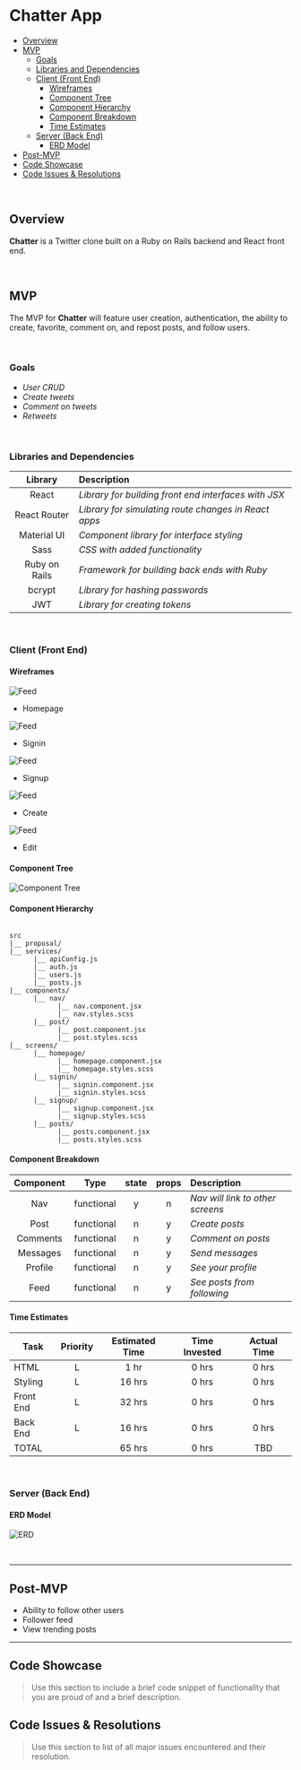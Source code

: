 # Chatter App

- [Overview](#overview)
- [MVP](#mvp)
  - [Goals](#goals)
  - [Libraries and Dependencies](#libraries-and-dependencies)
  - [Client (Front End)](#client-front-end)
    - [Wireframes](#wireframes)
    - [Component Tree](#component-tree)
    - [Component Hierarchy](#component-hierarchy)
    - [Component Breakdown](#component-breakdown)
    - [Time Estimates](#time-estimates)
  - [Server (Back End)](#server-back-end)
    - [ERD Model](#erd-model)
- [Post-MVP](#post-mvp)
- [Code Showcase](#code-showcase)
- [Code Issues & Resolutions](#code-issues--resolutions)

<br>

## Overview

**Chatter** is a Twitter clone built on a Ruby on Rails backend and React front end.

<br>

## MVP

The MVP for **Chatter** will feature user creation, authentication, the ability to create, favorite, comment on, and repost posts, and follow users.

<br>

### Goals

- _User CRUD_
- _Create tweets_
- _Comment on tweets_
- _Retweets_

<br>

### Libraries and Dependencies

|    Library    | Description                                          |
| :-----------: | :--------------------------------------------------- |
|     React     | _Library for building front end interfaces with JSX_ |
| React Router  | _Library for simulating route changes in React apps_ |
|  Material UI  | _Component library for interface styling_            |
|     Sass      | _CSS with added functionality_                       |
| Ruby on Rails | _Framework for building back ends with Ruby_         |
|    bcrypt     | _Library for hashing passwords_                      |
|      JWT      | _Library for creating tokens_                        |

<br>

### Client (Front End)

#### Wireframes

![Feed](proposal/homepage.png)

- Homepage

![Feed](proposal/signin.png)

- Signin

![Feed](proposal/signup.png)

- Signup

![Feed](proposal/create.png)

- Create

![Feed](proposal/edit.png)

- Edit

#### Component Tree

![Component Tree](proposal/component-tree.png)

#### Component Hierarchy

```structure

src
|__ proposal/
|__ services/
      |__ apiConfig.js
      |__ auth.js
      |__ users.js
      |__ posts.js
|__ components/
      |__ nav/
            |__ nav.component.jsx
            |__ nav.styles.scss
      |__ post/
            |__ post.component.jsx
            |__ post.styles.scss
|__ screens/
      |__ homepage/
            |__ homepage.component.jsx
            |__ homepage.styles.scss
      |__ signin/
            |__ signin.component.jsx
            |__ signin.styles.scss
      |__ signup/
            |__ signup.component.jsx
            |__ signup.styles.scss
      |__ posts/
            |__ posts.component.jsx
            |__ posts.styles.scss

```

#### Component Breakdown

| Component |    Type    | state | props | Description                      |
| :-------: | :--------: | :---: | :---: | :------------------------------- |
|    Nav    | functional |   y   |   n   | _Nav will link to other screens_ |
|   Post    | functional |   n   |   y   | _Create posts_                   |
| Comments  | functional |   n   |   y   | _Comment on posts_               |
| Messages  | functional |   n   |   y   | _Send messages_                  |
|  Profile  | functional |   n   |   y   | _See your profile_               |
|   Feed    | functional |   n   |   y   | _See posts from following_       |

#### Time Estimates

| Task      | Priority | Estimated Time | Time Invested | Actual Time |
| --------- | :------: | :------------: | :-----------: | :---------: |
| HTML      |    L     |      1 hr      |     0 hrs     |    0 hrs    |
| Styling   |    L     |     16 hrs     |     0 hrs     |    0 hrs    |
| Front End |    L     |     32 hrs     |     0 hrs     |    0 hrs    |
| Back End  |    L     |     16 hrs     |     0 hrs     |    0 hrs    |
| TOTAL     |          |     65 hrs     |     0 hrs     |     TBD     |

<br>

### Server (Back End)

#### ERD Model

![ERD](proposal/erd.jpg)

<br>

---

## Post-MVP

- Ability to follow other users
- Follower feed
- View trending posts

---

## Code Showcase

> Use this section to include a brief code snippet of functionality that you are proud of and a brief description.

## Code Issues & Resolutions

> Use this section to list of all major issues encountered and their resolution.
